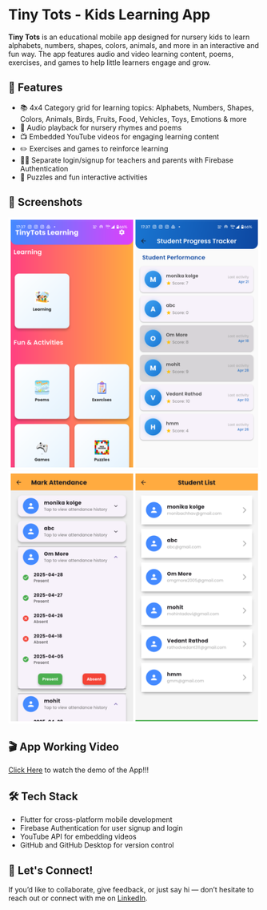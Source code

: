 # Tiny Tots - Kids Learning App
**Tiny Tots** is an educational mobile app designed for nursery kids to learn alphabets, numbers, shapes, colors, animals, and more in an interactive and fun way. The app features audio and video learning content, poems, exercises, and games to help little learners engage and grow.

## 🎯 Features
- 📚 4x4 Category grid for learning topics: Alphabets, Numbers, Shapes, Colors, Animals, Birds, Fruits, Food, Vehicles, Toys, Emotions & more
- 🎵 Audio playback for nursery rhymes and poems  
- 📺 Embedded YouTube videos for engaging learning content  
- ✏️ Exercises and games to reinforce learning  
- 👩‍🏫 Separate login/signup for teachers and parents with Firebase Authentication  
- 🧩 Puzzles and fun interactive activities  

## 📸 Screenshots
![App img1](tiny_tots/assets/images/photo.png)
![App img2](tiny_tots/assets/images/photo2.png)
<br>

## 🎬 App Working Video
[Click Here](https://drive.google.com/file/d/1M5BcQ-FlZqv7Oq1xocX1_MMYtnaXtRI3/view?usp=drive_link) to watch the demo of the App!!!

## 🛠️ Tech Stack
- Flutter for cross-platform mobile development  
- Firebase Authentication for user signup and login  
- YouTube API for embedding videos  
- GitHub and GitHub Desktop for version control  

## 🤝 Let's Connect!
If you’d like to collaborate, give feedback, or just say hi — don’t hesitate to reach out or connect with me on [LinkedIn](https://www.linkedin.com/in/om-more-b802b2281/).
